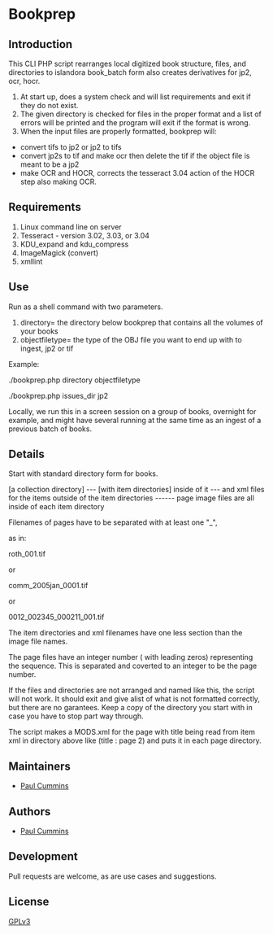 # Bookprep

## Introduction

This CLI PHP script rearranges local digitized book structure, files, and directories to islandora book_batch form
also creates derivatives for jp2, ocr, hocr.

1. At start up, does a system check and will list requirements and exit if they do not exist.
2. The given directory is checked for files in the proper format and a list of errors will be printed and the program will exit if the format is wrong.
3. When the input files are properly formatted, bookprep will:
  - convert tifs to jp2 or jp2 to tifs
  - convert jp2s to tif and make ocr then delete the tif if the object file is meant to be a jp2
  - make OCR and HOCR, corrects the tesseract 3.04 action of the HOCR step also making OCR.


## Requirements

1. Linux command line on server
2. Tesseract - version 3.02, 3.03, or 3.04 
3. KDU_expand and kdu_compress
4. ImageMagick (convert)
5. xmllint

## Use

Run as a shell command with two parameters.
1. directory= the directory below bookprep that contains all the volumes of your books
2. objectfiletype=  the type of the OBJ file you want to end up with to ingest, jp2 or tif

Example:

./bookprep.php directory objectfiletype

./bookprep.php  issues_dir jp2

Locally, we run this in a screen session on a group of books, overnight for example, and might have several running at the same time as an ingest of a previous batch of books.

## Details

Start with standard directory form for books. 

[a collection directory]
--- [with item directories] inside of it
--- and xml files for the items outside of the item directories
------ page image files are all inside of each item directory

Filenames of pages have to be separated with at least one "_",

as in:

roth_001.tif

or

comm_2005jan_0001.tif

or

0012_002345_000211_001.tif

The item directories and xml filenames have one less section than the
image file names.

The page files have an integer number ( with leading zeros)
representing the sequence. This is separated and coverted to an integer to be the page number.

If the files and directories are not arranged  and named like this,
the script will not work. It should exit and give alist of what is not formatted correctly, but there are no garantees. Keep a copy of the directory you start with in case you have to stop part way through.

The script makes a MODS.xml for the page with title being read from item xml in directory above
like (title : page 2) and puts it in each page directory.

## Maintainers

* [Paul Cummins](https://github.com/pc37utn)

## Authors

* [Paul Cummins](https://github.com/pc37utn)

## Development

Pull requests are welcome, as are use cases and suggestions.

## License

[GPLv3](http://www.gnu.org/licenses/gpl-3.0.txt)

